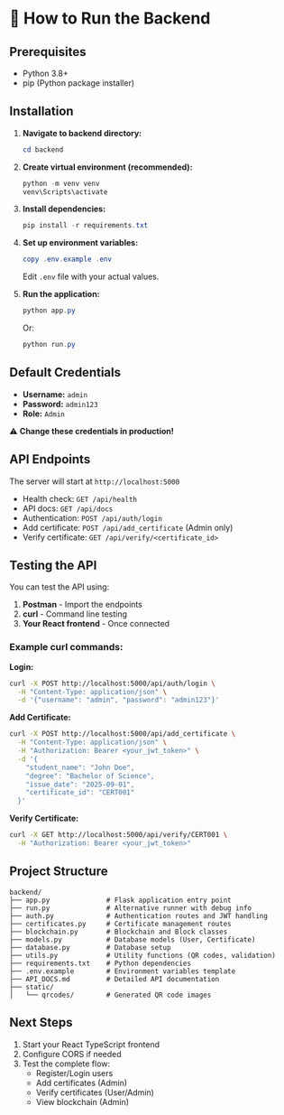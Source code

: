 # 🚀 How to Run the Backend

## Prerequisites
- Python 3.8+
- pip (Python package installer)

## Installation

1. **Navigate to backend directory:**
   ```powershell
   cd backend
   ```

2. **Create virtual environment (recommended):**
   ```powershell
   python -m venv venv
   venv\Scripts\activate
   ```

3. **Install dependencies:**
   ```powershell
   pip install -r requirements.txt
   ```

4. **Set up environment variables:**
   ```powershell
   copy .env.example .env
   ```
   Edit `.env` file with your actual values.

5. **Run the application:**
   ```powershell
   python app.py
   ```
   Or:
   ```powershell
   python run.py
   ```

## Default Credentials
- **Username:** `admin`
- **Password:** `admin123`
- **Role:** `Admin`

⚠️ **Change these credentials in production!**

## API Endpoints
The server will start at `http://localhost:5000`

- Health check: `GET /api/health`
- API docs: `GET /api/docs`
- Authentication: `POST /api/auth/login`
- Add certificate: `POST /api/add_certificate` (Admin only)
- Verify certificate: `GET /api/verify/<certificate_id>`

## Testing the API
You can test the API using:
1. **Postman** - Import the endpoints
2. **curl** - Command line testing
3. **Your React frontend** - Once connected

### Example curl commands:

**Login:**
```bash
curl -X POST http://localhost:5000/api/auth/login \
  -H "Content-Type: application/json" \
  -d '{"username": "admin", "password": "admin123"}'
```

**Add Certificate:**
```bash
curl -X POST http://localhost:5000/api/add_certificate \
  -H "Content-Type: application/json" \
  -H "Authorization: Bearer <your_jwt_token>" \
  -d '{
    "student_name": "John Doe",
    "degree": "Bachelor of Science",
    "issue_date": "2025-09-01",
    "certificate_id": "CERT001"
  }'
```

**Verify Certificate:**
```bash
curl -X GET http://localhost:5000/api/verify/CERT001 \
  -H "Authorization: Bearer <your_jwt_token>"
```

## Project Structure
```
backend/
├── app.py              # Flask application entry point
├── run.py              # Alternative runner with debug info
├── auth.py             # Authentication routes and JWT handling
├── certificates.py     # Certificate management routes
├── blockchain.py       # Blockchain and Block classes
├── models.py           # Database models (User, Certificate)
├── database.py         # Database setup
├── utils.py            # Utility functions (QR codes, validation)
├── requirements.txt    # Python dependencies
├── .env.example        # Environment variables template
├── API_DOCS.md         # Detailed API documentation
├── static/
│   └── qrcodes/        # Generated QR code images
```

## Next Steps
1. Start your React TypeScript frontend
2. Configure CORS if needed
3. Test the complete flow:
   - Register/Login users
   - Add certificates (Admin)
   - Verify certificates (User/Admin)
   - View blockchain (Admin)

